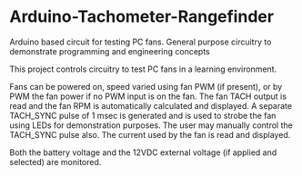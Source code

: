 # Arduino-Tachometer-Rangefinder
Arduino based circuit for testing PC fans.  General purpose circuitry to demonstrate programming and engineering concepts

This project controls circuitry to test PC fans in a learning environment.

Fans can be powered on, speed varied using fan PWM (if present), or by PWM the fan power if no PWM input is on the fan. The fan TACH output is read and the fan RPM is automatically calculated and displayed. A separate TACH_SYNC pulse of 1 msec is generated and is used to strobe the fan using LEDs for demonstration purposes. The user may manually control the TACH_SYNC pulse also. The current used by the fan is read and displayed.

Both the battery voltage and the 12VDC external voltage (if applied and selected) are monitored.

